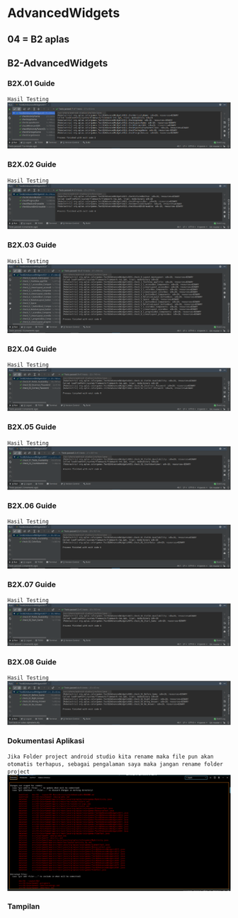 # AdvancedWidgets

## 04 = B2 aplas

## B2-AdvancedWidgets


### B2X.01 Guide

`Hasil Testing`![](img/test/11.png)

### B2X.02 Guide

`Hasil Testing`![](img/test/21.png)

### B2X.03 Guide

`Hasil Testing`![](img/test/31.png)

### B2X.04 Guide

`Hasil Testing`![](img/test/41.png)

### B2X.05 Guide

`Hasil Testing`![](img/test/51.png)

### B2X.06 Guide

`Hasil Testing`![](img/test/61.png)


### B2X.07 Guide

`Hasil Testing`![](img/test/71.png)

### B2X.08 Guide

`Hasil Testing`![](img/test/81.png)

### Dokumentasi Aplikasi

`Jika Folder project android studio kita rename maka file pun akan otomatis terhapus, sebagai pengalaman saya maka jangan rename folder project`![](img/kesalahan_fatal.png)

### Tampilan

